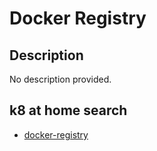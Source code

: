 # Docker Registry

## Description

No description provided.

## k8 at home search

- [docker-registry](https://nanne.dev/k8s-at-home-search/#/docker-registry)
